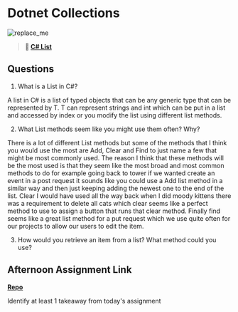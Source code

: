 # Dotnet Collections

![replace_me](https://codeworks.blob.core.windows.net/public/assets/img/illustrations/placeholder.svg)

> **📖 [C# List](https://codeworksacademy.com/fs-student-guide/resources/wk10/02-List-Methods)**

## Questions

1. What is a List in C#?

A list in C# is a list of typed objects that can be any generic type that can be represented by T. T can represent strings and int which can be put in a list and accessed by index or you modify the list using different list methods.

2. What List methods seem like you might use them often? Why?

There is a lot of different List methods but some of the methods that I think you would use the most are Add, Clear and Find to just name a few that might be most commonly used. The reason I think that these methods will be the most used is that they seem like the most broad and most common methods to do for example going back to tower if we wanted create an event in a post request it sounds like you could use a Add list method in a similar way and then just keeping adding the newest one to the end of the list. Clear I would have used all the way back when I did moody kittens there was a requirement to delete all cats which clear seems like a perfect method to use to assign a button that runs that clear method. Finally find seems like a great list method for a put request which we use quite often for our projects to allow our users to edit the item.

3. How would you retrieve an item from a list? What method could you use?



## Afternoon Assignment Link

**[Repo](https://github.com/TylerRice27/<ASSIGNMENT_REPO>)**

Identify at least 1 takeaway from today's assignment
